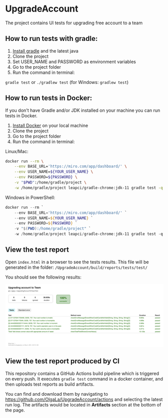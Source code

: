 # UpgradeAccount

The project contains UI tests for upgrading free account to a team

## How to run tests with gradle:
1. [Install gradle](https://gradle.org/install/) and the latest java
2. Clone the project
3. Set USER_NAME and PASSWORD as environment variables
4. Go to the project folder
5. Run the command in terminal:

`gradle test` or `./gradlew test` (for Windows: `gradlew test`)

## How to run tests in Docker:

If you don't have Gradle and/or JDK installed on your machine you can run tests in Docker.

1. [Install Docker](https://docs.docker.com/get-docker/) on your local machine 
2. Clone the project 
3. Go to the project folder
4. Run the command in terminal:

Linux/Mac: 
```bash
docker run --rm \
    --env BASE_URL='https://miro.com/app/dashboard/' \
    --env USER_NAME=${YOUR_USER_NAME} \
    --env PASSWORD=${PASSWORD} \
    -v "$PWD":/home/gradle/project \
    -w /home/gradle/project leapci/gradle-chrome:jdk-11 gradle test -q
```

Windows in PowerShell: 

```powershell
docker run --rm `
    --env BASE_URL='https://miro.com/app/dashboard/' `
    --env USER_NAME=${YOUR_USER_NAME} `
    --env PASSWORD=${PASSWORD} `
    -v "$(PWD):/home/gradle/project" `
    -w /home/gradle/project leapci/gradle-chrome:jdk-11 gradle test -q
```

## View the test report

Open `index.html` in a browser to see the tests results. This file will be generated in the folder: `/UpgradeAccount/build/reports/tests/test/`

You should see the following results:

![junit test results screenshot](docs/test-results.png)

## View the test report produced by CI 

This repository contains a GitHub Actions build pipeline which is triggered on every push. It executes `gradle test` command in a docker container, and then uploads test reports as build artifacts. 

You can find and download them by navigating to https://github.com/OlgaLa/UpgradeAccount/actions and selecting the latest run log. The artifacts would be located in **Artifacts** section at the bottom of the page.

